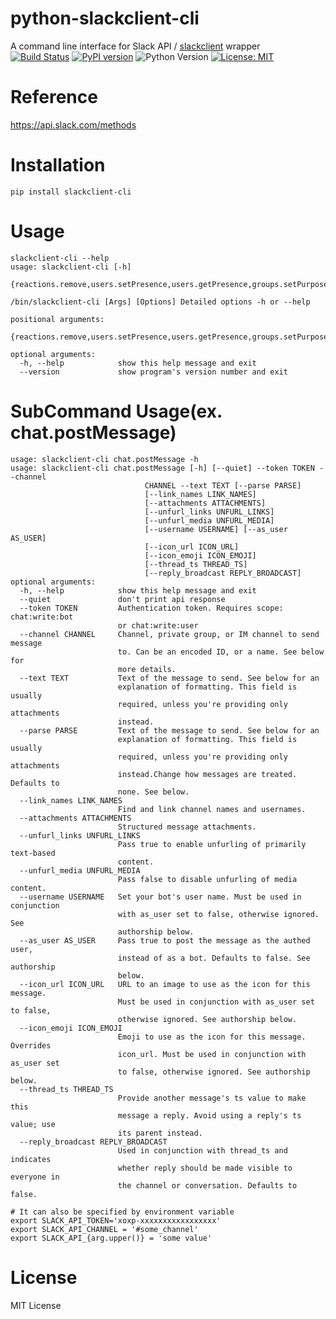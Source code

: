 # python-slackclient-cli
A command line interface for Slack API / [slackclient](https://github.com/slackapi/python-slackclient) wrapper  
[![Build Status](https://travis-ci.org/Yoshiyuki-Nakahara/python-slackclient-cli.svg?branch=master)](https://travis-ci.org/Yoshiyuki-Nakahara/python-slackclient-cli)
[![PyPI version](https://badge.fury.io/py/slackclient-cli.svg)](https://badge.fury.io/py/slackclient-cli)
![Python Version](https://img.shields.io/badge/python-2.7-blue.svg)
[![License: MIT](https://img.shields.io/badge/License-MIT-yellow.svg)](https://opensource.org/licenses/MIT)

# Reference
  https://api.slack.com/methods

# Installation
    pip install slackclient-cli

# Usage
    slackclient-cli --help
    usage: slackclient-cli [-h]
      {reactions.remove,users.setPresence,users.getPresence,groups.setPurpose,usergroups.users.update,dnd.info,reminders.info,pins.list,mpim.open,channels.kick,reminders.add,channels.unarchive,team.profile.get,im.replies,channels.join,mpim.close,groups.setTopic,emoji.list,reactions.get,chat.update,groups.list,groups.archive,stars.list,mpim.list,im.history,auth.revoke,groups.open,mpim.mark,groups.info,im.close,im.list,files.comments.delete,team.accessLogs,usergroups.users.list,groups.kick,bots.info,groups.history,users.profile.get,groups.unarchive,channels.invite,groups.replies,files.sharedPublicURL,search.files,channels.rename,channels.list,im.open,team.info,channels.leave,chat.postMessage,users.list,groups.invite,team.billableInfo,groups.rename,files.comments.edit,groups.createChild,groups.create,reminders.delete,auth.test,oauth.access,users.setPhoto,pins.remove,im.mark,dnd.teamInfo,stars.remove,reminders.list,chat.delete,users.setActive,channels.replies,channels.history,files.upload,pins.add,groups.mark,channels.archive,mpim.history,search.all,users.info,usergroups.list,channels.info,files.comments.add,dnd.setSnooze,files.delete,files.list,channels.setTopic,files.info,stars.add,usergroups.disable,mpim.replies,team.integrationLogs,users.deletePhoto,reminders.complete,channels.setPurpose,dnd.endDnd,channels.mark,search.messages,channels.create,users.identity,groups.leave,usergroups.enable,dnd.endSnooze,users.profile.set,chat.meMessage,files.revokePublicURL,usergroups.update,reactions.add,reactions.list,usergroups.create,groups.close}

    /bin/slackclient-cli [Args] [Options] Detailed options -h or --help

    positional arguments:
      {reactions.remove,users.setPresence,users.getPresence,groups.setPurpose,usergroups.users.update,dnd.info,reminders.info,pins.list,mpim.open,channels.kick,reminders.add,channels.unarchive,team.profile.get,im.replies,channels.join,mpim.close,groups.setTopic,emoji.list,reactions.get,chat.update,groups.list,groups.archive,stars.list,mpim.list,im.history,auth.revoke,groups.open,mpim.mark,groups.info,im.close,im.list,files.comments.delete,team.accessLogs,usergroups.users.list,groups.kick,bots.info,groups.history,users.profile.get,groups.unarchive,channels.invite,groups.replies,files.sharedPublicURL,search.files,channels.rename,channels.list,im.open,team.info,channels.leave,chat.postMessage,users.list,groups.invite,team.billableInfo,groups.rename,files.comments.edit,groups.createChild,groups.create,reminders.delete,auth.test,oauth.access,users.setPhoto,pins.remove,im.mark,dnd.teamInfo,stars.remove,reminders.list,chat.delete,users.setActive,channels.replies,channels.history,files.upload,pins.add,groups.mark,channels.archive,mpim.history,search.all,users.info,usergroups.list,channels.info,files.comments.add,dnd.setSnooze,files.delete,files.list,channels.setTopic,files.info,stars.add,usergroups.disable,mpim.replies,team.integrationLogs,users.deletePhoto,reminders.complete,channels.setPurpose,dnd.endDnd,channels.mark,search.messages,channels.create,users.identity,groups.leave,usergroups.enable,dnd.endSnooze,users.profile.set,chat.meMessage,files.revokePublicURL,usergroups.update,reactions.add,reactions.list,usergroups.create,groups.close

    optional arguments:
      -h, --help            show this help message and exit
      --version             show program's version number and exit

# SubCommand Usage(ex. chat.postMessage)
    usage: slackclient-cli chat.postMessage -h
    usage: slackclient-cli chat.postMessage [-h] [--quiet] --token TOKEN --channel
                                  CHANNEL --text TEXT [--parse PARSE]
                                  [--link_names LINK_NAMES]
                                  [--attachments ATTACHMENTS]
                                  [--unfurl_links UNFURL_LINKS]
                                  [--unfurl_media UNFURL_MEDIA]
                                  [--username USERNAME] [--as_user AS_USER]
                                  [--icon_url ICON_URL]
                                  [--icon_emoji ICON_EMOJI]
                                  [--thread_ts THREAD_TS]
                                  [--reply_broadcast REPLY_BROADCAST]
    optional arguments:
      -h, --help            show this help message and exit
      --quiet               don't print api response
      --token TOKEN         Authentication token. Requires scope: chat:write:bot
                            or chat:write:user
      --channel CHANNEL     Channel, private group, or IM channel to send message
                            to. Can be an encoded ID, or a name. See below for
                            more details.
      --text TEXT           Text of the message to send. See below for an
                            explanation of formatting. This field is usually
                            required, unless you're providing only attachments
                            instead.
      --parse PARSE         Text of the message to send. See below for an
                            explanation of formatting. This field is usually
                            required, unless you're providing only attachments
                            instead.Change how messages are treated. Defaults to
                            none. See below.
      --link_names LINK_NAMES
                            Find and link channel names and usernames.
      --attachments ATTACHMENTS
                            Structured message attachments.
      --unfurl_links UNFURL_LINKS
                            Pass true to enable unfurling of primarily text-based
                            content.
      --unfurl_media UNFURL_MEDIA
                            Pass false to disable unfurling of media content.
      --username USERNAME   Set your bot's user name. Must be used in conjunction
                            with as_user set to false, otherwise ignored. See
                            authorship below.
      --as_user AS_USER     Pass true to post the message as the authed user,
                            instead of as a bot. Defaults to false. See authorship
                            below.
      --icon_url ICON_URL   URL to an image to use as the icon for this message.
                            Must be used in conjunction with as_user set to false,
                            otherwise ignored. See authorship below.
      --icon_emoji ICON_EMOJI
                            Emoji to use as the icon for this message. Overrides
                            icon_url. Must be used in conjunction with as_user set
                            to false, otherwise ignored. See authorship below.
      --thread_ts THREAD_TS
                            Provide another message's ts value to make this
                            message a reply. Avoid using a reply's ts value; use
                            its parent instead.
      --reply_broadcast REPLY_BROADCAST
                            Used in conjunction with thread_ts and indicates
                            whether reply should be made visible to everyone in
                            the channel or conversation. Defaults to false.

    # It can also be specified by environment variable
    export SLACK_API_TOKEN='xoxp-xxxxxxxxxxxxxxxxx'
    export SLACK_API_CHANNEL = '#some_channel'
    export SLACK_API_{arg.upper()} = 'some value'

# License
MIT License
